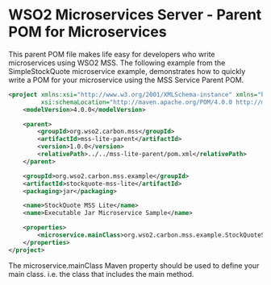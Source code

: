 # WSO2 Microservices Server - Parent POM for Microservices

This parent POM file makes life easy for developers who write microservices using WSO2 MSS. The following example
from the SimpleStockQuote microservice example, demonstrates how to quickly write a POM for your microservice using the
MSS Service Parent POM.

```xml
<project xmlns:xsi="http://www.w3.org/2001/XMLSchema-instance" xmlns="http://maven.apache.org/POM/4.0.0"
         xsi:schemaLocation="http://maven.apache.org/POM/4.0.0 http://maven.apache.org/maven-v4_0_0.xsd">
    <modelVersion>4.0.0</modelVersion>

    <parent>
        <groupId>org.wso2.carbon.mss</groupId>
        <artifactId>mss-lite-parent</artifactId>
        <version>1.0.0</version>
        <relativePath>../../mss-lite-parent/pom.xml</relativePath>
    </parent>

    <groupId>org.wso2.carbon.mss.example</groupId>
    <artifactId>stockquote-mss-lite</artifactId>
    <packaging>jar</packaging>

    <name>StockQuote MSS Lite</name>
    <name>Executable Jar Microservice Sample</name>

    <properties>
        <microservice.mainClass>org.wso2.carbon.mss.example.StockQuoteService</microservice.mainClass>
    </properties>
</project>
```

The microservice.mainClass Maven property should be used to define your main class. i.e. the class that includes
the main method.

